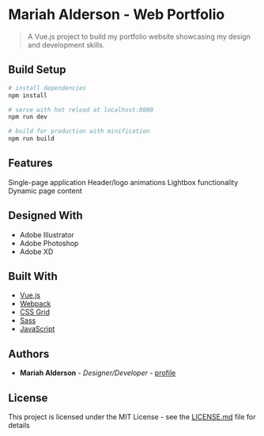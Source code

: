 # Mariah Alderson - Web Portfolio

> A Vue.js project to build my portfolio website showcasing my design and development skills.

## Build Setup

``` bash
# install dependencies
npm install

# serve with hot reload at localhost:8080
npm run dev

# build for production with minification
npm run build
```

## Features

Single-page application
Header/logo animations
Lightbox functionality
Dynamic page content

## Designed With

* Adobe Illustrator
* Adobe Photoshop
* Adobe XD

## Built With

* [Vue.js](https://vuejs.org/)
* [Webpack](https://webpack.js.org/)
* [CSS Grid](https://cssreference.io/css-grid/)
* [Sass](https://sass-lang.com/)
* [JavaScript](https://www.javascript.com/)

## Authors

* **Mariah Alderson** - *Designer/Developer* - [profile](https://github.com/mariahalderson)

## License

This project is licensed under the MIT License - see the [LICENSE.md](LICENSE.md) file for details
